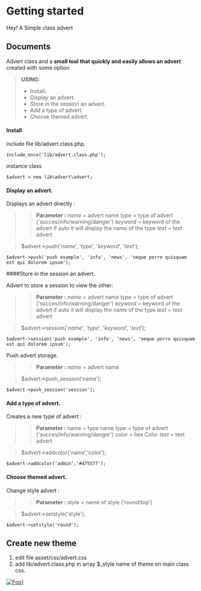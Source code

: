 Getting started
===================
Hey! A Simple class advert

Documents
-------------

Advert class and a **small tool that quickly and easily allows an advert** created with some option

> **USING:**
> - Install.
> - Display an advert.
> - Store in the session an advert.
> - Add a type of advert.
> - Choose themed advert.

#### Install
include file lib/advert.class.php.

    include_once('lib/advert.class.php'); 

instance class
	

    $advert = new lib\advert\advert;


#### Display an advert.

Displays an advert directly :

>>  **Parameter :**
>> *name* = advert name
>> *type* = type of advert ('succes/info/warning/danger')
>> *keyword* = keyword of the advert if auto it will display the name of the type
>> *text* = text advert

>$advert->push('*name*', '*type*', '*keyword*', '*text*');
	
    $advert->push('push example', 'info', 'news', 'neque porro quisquam est qui dolorem ipsum');

####Store in the session an advert.

Advert to store a session to view the other:
>> **Parameter :**
>>  *name* = advert name
>> *type* = type of advert ('succes/info/warning/danger')
>> *keyword* = keyword of the advert if auto it will display the name of the type
>> *text* = text advert

>	$advert->session('*name*', '*type*', '*keyword*', '*text*');
	
    $advert->session('push example', 'info', 'news', 'neque porro quisquam est qui dolorem ipsum');

Push advert storage.

>> **Parameter :**
>>  *name* = advert name

>	$advert->push_session('name');

    $advert->push_session('session');

#### Add a type of advert.

Creates a new type of advert : 
>> **Parameter :**
>>  name = type name
>> *type* = type of advert ('succes/info/warning/danger')
>> color = hex Color
>> *text* = text advert

>	$advert->addcolor('name','color');
	
    $advert->addcolor('admin','#475577');

#### Choose themed advert.

Change style advert : 
>> **Parameter :**
>>  style = name of style ('round/top')

>	$advert->setstyle('style');
	
    $advert->setstyle('round');


Create new theme
-------------
 1. edit file asset/css/advert.css
 2. add lib/advert.class.php in  array $_style name of theme en main class css.
 
<a href="http://google.com.au/" rel="some text">![Foo](http://www.google.com.au/images/nav_logo7.png)]</a>
 
 


